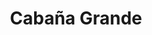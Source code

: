 ---
title: "Cabaña Grande"
excerpt: "Descripción Sobre Cabaña Grande"
permalink: /cabana-grande/
---